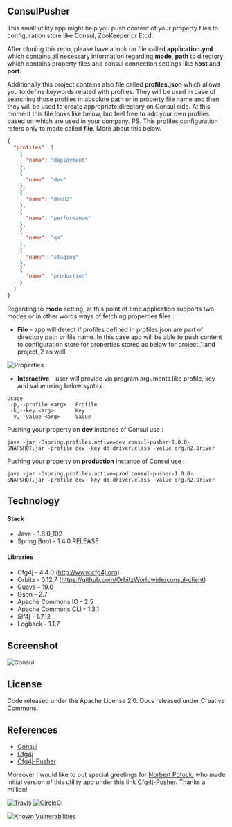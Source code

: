 ## ConsulPusher

This small utility app might help you push content of your property files to configuration store like Consul, ZooKeeper or Etcd.

After cloning this repo, please have a look on file called **application.yml** which contains all necessary information regarding **mode**, **path** to directory which contains property files and consul connection settings like **host** and **port**.

Additionally this project contains also file called **profiles.json** which allows you to define keywords related with profiles. They will be used in case of searching those profiles in absolute path or in property file name and then they will be used to create appropriate directory on Consul side. At this moment this file looks like below, but feel free to add your own profiles based on which are used in your company. PS. This profiles configuration refers only to mode called **file**. More about this below.

```json
{
  "profiles": [
    {
      "name": "deployment"
    },
    {
      "name": "dev"
    },
    {
      "name": "devH2"
    },
    {
      "name": "performance"
    },
    {
      "name": "qa"
    },
    {
      "name": "staging"
    },
    {
      "name": "production"
    }
  ]
}
```

Regarding to **mode** setting, at this point of time application supports two modes or in other words ways of fetching properties files :

* **File** - app will detect if profiles defined in profiles.json are part of directory path or file name. In this case app will be able to push content to configuration store for properties stored as below for project_1 and project_2 as well. 

![Properties](https://cdn.rawgit.com/GarciaPL/GarciaPL.github.io/master/img/consulpusher/Properties.png)

* **Interactive** - user will provide via program arguments like profile, key and value using below syntax 

```console
Usage
 -p,--profile <arg>   Profile
 -k,--key <arg>       Key
 -v,--value <arg>     Value
``` 

Pushing your property on **dev** instance of Consul use :
```console
java -jar -Dspring.profiles.active=dev consul-pusher-1.0.0-SNAPSHOT.jar -profile dev -key db.driver.class -value org.h2.Driver
``` 

Pushing your property on **production** instance of Consul use :
```console
java -jar -Dspring.profiles.active=prod consul-pusher-1.0.0-SNAPSHOT.jar -profile dev -key db.driver.class -value org.h2.Driver
``` 

## Technology

#### Stack

- Java - 1.8.0_102
- Spring Boot - 1.4.0.RELEASE

#### Libraries

- Cfg4j - 4.4.0 (http://www.cfg4j.org)
- Orbitz - 0.12.7 (https://github.com/OrbitzWorldwide/consul-client)
- Guava - 19.0
- Gson - 2.7
- Apache Commons IO - 2.5
- Apache Commons CLI - 1.3.1
- Slf4j - 1.7.12
- Logback - 1.1.7

## Screenshot
![Consul](https://cdn.rawgit.com/GarciaPL/GarciaPL.github.io/master/img/consulpusher/Consul.png)

## License
Code released under the  Apache License 2.0. Docs released under Creative Commons.

## References
- [Consul](https://www.consul.io)
- [Cfg4j](http://www.cfg4j.org)
- [Cfg4j-Pusher](https://github.com/cfg4j/cfg4j-pusher)

Moreover I would like to put special greetings for [Norbert Potocki](https://github.com/norbertpotocki) who made initial version of this utility app under this link [Cfg4j-Pusher](https://github.com/cfg4j/cfg4j-pusher). Thanks a million!

[![Travis](https://travis-ci.org/GarciaPL/ConsulPusher.svg?branch=master)](https://travis-ci.org/GarciaPL/ConsulPusher)
[![CircleCI](https://circleci.com/gh/GarciaPL/ConsulPusher/tree/master.svg?style=shield)](https://circleci.com/gh/GarciaPL/ConsulPusher/tree/master)

[![Known Vulnerabilities](https://snyk.io/test/github/garciapl/consulpusher/badge.svg)](https://snyk.io/test/github/garciapl/consulpusher)

